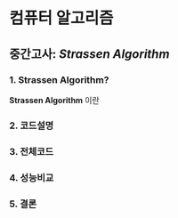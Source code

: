 # 컴퓨터 알고리즘

## 중간고사: *Strassen Algorithm*

### 1. Strassen Algorithm?
**Strassen Algorithm** 이란 

### 2. 코드설명

### 3. 전체코드

### 4. 성능비교

### 5. 결론
